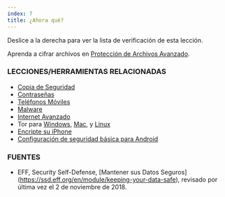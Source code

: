 ```yaml
---
index: 7
title: ¿Ahora qué?
---
```

Deslice a la derecha para ver la lista de verificación de esta lección.

Aprenda a cifrar archivos en [Protección de Archivos Avanzado](umbrella://information/protect-files/advanced).

### LECCIONES/HERRAMIENTAS RELACIONADAS

*   [Copia de Seguridad](umbrella://information/backing-up)
*   [Contraseñas](umbrella://information/passwords)
*   [Teléfonos Móviles](umbrella://communications/mobile-phones/beginner)
*   [Malware ](umbrella://information/malware)
*   [Internet Avanzado](umbrella://communications/the-internet/advanced)
*   Tor para [Windows](umbrella://tools/tor/s_tor-for-windows.md), [Mac](umbrella://tools/tor/s_tor-for-mac-os-x.md), y [Linux](umbrella://tools/tor/s_tor-for-linux.md)
*   [Encripte su iPhone](umbrella://tools/encryption/s_encrypt-your-iphone.md)
*   [Configuración de seguridad básica para Android](umbrella://tools/other/s_android.md)

### FUENTES

*   EFF, Security Self-Defense, [Mantener sus Datos Seguros] (https://ssd.eff.org/en/module/keeping-your-data-safe), revisado por última vez el 2 de noviembre de 2018.
